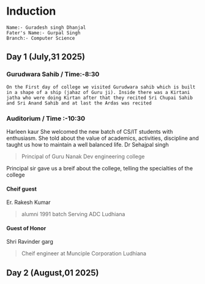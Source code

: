 # Induction

    Name:- Guradesh singh Dhanjal
    Fater's Name:- Gurpal Singh
    Branch:- Computer Science 


## Day 1 (July,31 2025)

### Gurudwara Sahib        / Time:-8:30 
    On the First day of college we visited Gurudwara sahib which is built in a shape of a ship (jahaz of Guru ji). Inside there was a Kirtani jatha who were doing Kirtan after that they recited Sri Chupai Sahib and Sri Anand Sahib and at last the Ardas was recited 
### Auditorium      /  Time :-10:30
Harleen kaur
    She welcomed the new batch of CS/IT students with enthusiasm. She told about the value of academics, activities, discipline and taught us how to maintain a well balanced life.
Dr Sehajpal singh                       
>Principal of Guru Nanak Dev engineering college

Principal sir gave us a breif about the college, telling the specialties of the college
#### Cheif guest
Er. Rakesh Kumar
>alumni 1991 batch Serving ADC Ludhiana

#### Guest of Honor
Shri Ravinder garg
> Cheif engineer at Munciple Corporation Ludhiana


## Day 2 (August,01 2025)

